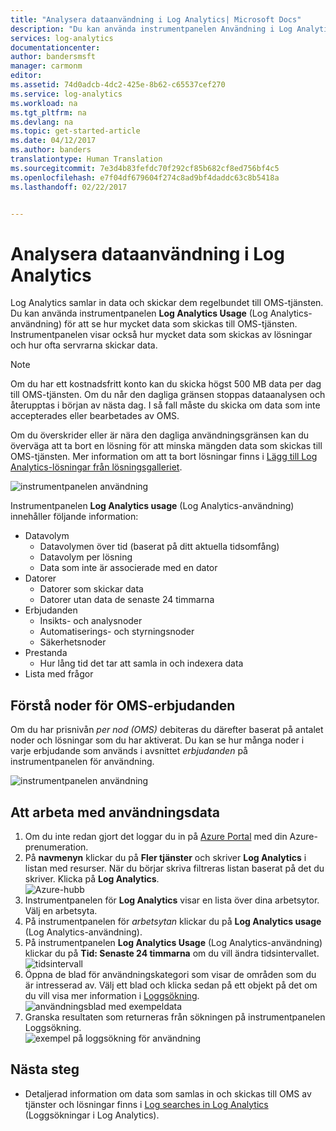```yaml
---
title: "Analysera dataanvändning i Log Analytics| Microsoft Docs"
description: "Du kan använda instrumentpanelen Användning i Log Analytics för att se hur mycket data som skickas till OMS-tjänsten."
services: log-analytics
documentationcenter: 
author: bandersmsft
manager: carmonm
editor: 
ms.assetid: 74d0adcb-4dc2-425e-8b62-c65537cef270
ms.service: log-analytics
ms.workload: na
ms.tgt_pltfrm: na
ms.devlang: na
ms.topic: get-started-article
ms.date: 04/12/2017
ms.author: banders
translationtype: Human Translation
ms.sourcegitcommit: 7e3d4b83fefdc70f292cf85b682cf8ed756bf4c5
ms.openlocfilehash: e7f04df679604f274c8ad9bf4daddc63c8b5418a
ms.lasthandoff: 02/22/2017


---
```

# <a name="analyze-data-usage-in-log-analytics"></a>Analysera dataanvändning i Log Analytics
Log Analytics samlar in data och skickar dem regelbundet till OMS-tjänsten.  Du kan använda instrumentpanelen **Log Analytics Usage** (Log Analytics-användning) för att se hur mycket data som skickas till OMS-tjänsten. Instrumentpanelen visar också hur mycket data som skickas av lösningar och hur ofta servrarna skickar data.

> [!NOTE]
> Om du har ett kostnadsfritt konto kan du skicka högst 500 MB data per dag till OMS-tjänsten. Om du når den dagliga gränsen stoppas dataanalysen och återupptas i början av nästa dag. I så fall måste du skicka om data som inte accepterades eller bearbetades av OMS.

Om du överskrider eller är nära den dagliga användningsgränsen kan du överväga att ta bort en lösning för att minska mängden data som skickas till OMS-tjänsten. Mer information om att ta bort lösningar finns i [Lägg till Log Analytics-lösningar från lösningsgalleriet](log-analytics-add-solutions.md).

![instrumentpanelen användning](./media/log-analytics-usage/usage-dashboard01.png)

Instrumentpanelen **Log Analytics usage** (Log Analytics-användning) innehåller följande information:

- Datavolym
    - Datavolymen över tid (baserat på ditt aktuella tidsomfång)
    - Datavolym per lösning
    - Data som inte är associerade med en dator
- Datorer
    - Datorer som skickar data
    - Datorer utan data de senaste 24 timmarna
- Erbjudanden
    - Insikts- och analysnoder
    - Automatiserings- och styrningsnoder
    - Säkerhetsnoder
- Prestanda
    - Hur lång tid det tar att samla in och indexera data
- Lista med frågor

## <a name="understanding-nodes-for-oms-offers"></a>Förstå noder för OMS-erbjudanden

Om du har prisnivån *per nod (OMS)* debiteras du därefter baserat på antalet noder och lösningar som du har aktiverat. Du kan se hur många noder i varje erbjudande som används i avsnittet *erbjudanden* på instrumentpanelen för användning.

![instrumentpanelen användning](./media/log-analytics-usage/log-analytics-usage-offerings.png)

## <a name="to-work-with-usage-data"></a>Att arbeta med användningsdata
1. Om du inte redan gjort det loggar du in på [Azure Portal](https://portal.azure.com) med din Azure-prenumeration.
2. På **navmenyn** klickar du på **Fler tjänster** och skriver **Log Analytics** i listan med resurser. När du börjar skriva filtreras listan baserat på det du skriver. Klicka på **Log Analytics**.  
    ![Azure-hubb](./media/log-analytics-usage/hub.png)
3. Instrumentpanelen för **Log Analytics** visar en lista över dina arbetsytor. Välj en arbetsyta.
4. På instrumentpanelen för *arbetsytan* klickar du på **Log Analytics usage** (Log Analytics-användning).
5. På instrumentpanelen **Log Analytics Usage** (Log Analytics-användning) klickar du på **Tid: Senaste 24 timmarna** om du vill ändra tidsintervallet.  
    ![tidsintervall](./media/log-analytics-usage/time.png)
6. Öppna de blad för användningskategori som visar de områden som du är intresserad av. Välj ett blad och klicka sedan på ett objekt på det om du vill visa mer information i [Loggsökning](log-analytics-log-searches.md).  
    ![användningsblad med exempeldata](./media/log-analytics-usage/blade.png)
7. Granska resultaten som returneras från sökningen på instrumentpanelen Loggsökning.  
    ![exempel på loggsökning för användning](./media/log-analytics-usage/usage-log-search.png)


## <a name="next-steps"></a>Nästa steg
* Detaljerad information om data som samlas in och skickas till OMS av tjänster och lösningar finns i [Log searches in Log Analytics](log-analytics-log-searches.md) (Loggsökningar i Log Analytics).


